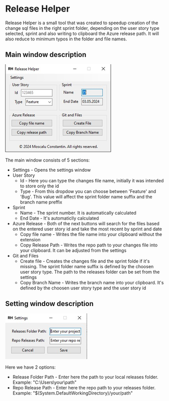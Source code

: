 # Release Helper

Release Helper is a small tool that was created to speedup creation of the change sql files in the right sprint folder, depending on the user story type selected, sprint and also writing to clipboard the Azure release path. It will also reduce to minimum typos in the folder and file names.

## Main window description
![Main window screenshot](./Images/Main%20window.jpg)

The main window consists of 5 sections:
- Settings - Opens the settings window
- User Story
  - Id - Here you can type the changes file name, initially it was intended to store only the id
  - Type - From this dropdow you can choose between 'Feature' and 'Bug'. This value will affect the sprint folder name suffix and the branch name preffix
- Sprint
  - Name - The sprint number. It is automatically calculated
  - End Date - It's automaticlly calculated
- Azure Release - Both of the next buttons will search for the files based on the entered user story id and take the most recent by sprint and date
  - Copy file name - Writes the file name into your clipboard without the extension
  - Copy Release Path - Writes the repo path to your changes file into your clipboard. It can be adjusted from the settings
- Git and Files
  - Create file - Creates the changes file and the sprint folde if it's missing. The sprint folder name suffix is defined by the choosen user story type. The path to the releases folder can be set from the settings
  - Copy Branch Name - Writes the branch name into your clipboard. It's defined by the choosen user story type and the user story id
 
## Setting window description
![Settings window screenshot](./Images/Settings.jpg)

Here we have 2 options:
- Release Folder Path - Enter here the path to your local releases folder. Example: "C:\Users\your\path"
- Repo Release Path - Enter here the repo path to your releases folder. Example: "$(System.DefaultWorkingDirectory)/your/path"
